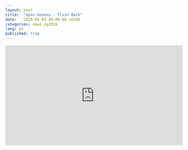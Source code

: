 ```yaml
---
layout: post
title:  "Open Geneva - Flash Back"
date:   2018-05-03 00:00:00 +0200
categories: news_og2018
lang: en
published: true
---
```


<iframe width="560" height="315" src="https://www.youtube.com/embed/XFkzUpvKoq4" frameborder="0" allow="autoplay; encrypted-media" allowfullscreen></iframe>

